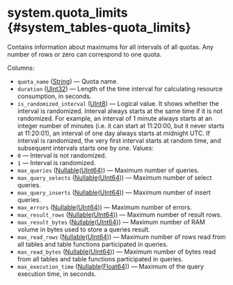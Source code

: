 # system.quota_limits {#system_tables-quota_limits}

Contains information about maximums for all intervals of all quotas. Any number of rows or zero can correspond to one quota.

Columns:
- `quota_name` ([String](../../sql-reference/data-types/string.md)) — Quota name.
- `duration` ([UInt32](../../sql-reference/data-types/int-uint.md)) — Length of the time interval for calculating resource consumption, in seconds.
- `is_randomized_interval` ([UInt8](../../sql-reference/data-types/int-uint.md#uint-ranges)) — Logical value. It shows whether the interval is randomized. Interval always starts at the same time if it is not randomized. For example, an interval of 1 minute always starts at an integer number of minutes (i.e. it can start at 11:20:00, but it never starts at 11:20:01), an interval of one day always starts at midnight UTC. If interval is randomized, the very first interval starts at random time, and subsequent intervals starts one by one. Values:
- `0` — Interval is not randomized.
- `1` — Interval is randomized.
- `max_queries` ([Nullable](../../sql-reference/data-types/nullable.md)([UInt64](../../sql-reference/data-types/int-uint.md))) — Maximum number of queries.
- `max_query_selects` ([Nullable](../../sql-reference/data-types/nullable.md)([UInt64](../../sql-reference/data-types/int-uint.md))) — Maximum number of select queries.
- `max_query_inserts` ([Nullable](../../sql-reference/data-types/nullable.md)([UInt64](../../sql-reference/data-types/int-uint.md))) — Maximum number of insert queries.
- `max_errors` ([Nullable](../../sql-reference/data-types/nullable.md)([UInt64](../../sql-reference/data-types/int-uint.md))) — Maximum number of errors.
- `max_result_rows` ([Nullable](../../sql-reference/data-types/nullable.md)([UInt64](../../sql-reference/data-types/int-uint.md))) — Maximum number of result rows.
- `max_result_bytes` ([Nullable](../../sql-reference/data-types/nullable.md)([UInt64](../../sql-reference/data-types/int-uint.md))) — Maximum number of RAM volume in bytes used to store a queries result.
- `max_read_rows` ([Nullable](../../sql-reference/data-types/nullable.md)([UInt64](../../sql-reference/data-types/int-uint.md))) — Maximum number of rows read from all tables and table functions participated in queries.
- `max_read_bytes` ([Nullable](../../sql-reference/data-types/nullable.md)([UInt64](../../sql-reference/data-types/int-uint.md))) — Maximum number of bytes read from all tables and table functions participated in queries.
- `max_execution_time` ([Nullable](../../sql-reference/data-types/nullable.md)([Float64](../../sql-reference/data-types/float.md))) — Maximum of the query execution time, in seconds.
